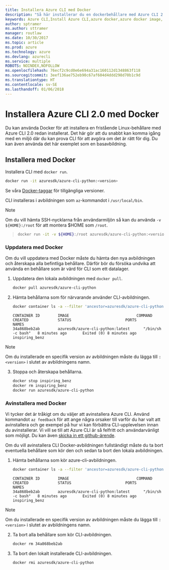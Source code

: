 ```yaml
---
title: Installera Azure CLI med Docker
description: "Så här installerar du en dockerbehållare med Azure CLI 2.0"
keywords: Azure CLI,Install Azure CLI,azure docker,azure docker image,
author: sptramer
ms.author: sttramer
manager: routlaw
ms.date: 10/30/2017
ms.topic: article
ms.prod: azure
ms.technology: azure
ms.devlang: azurecli
ms.service: multiple
ROBOTS: NOINDEX,NOFOLLOW
ms.openlocfilehash: 76ecf2c9cd0e6e694a31ac160112d1348863f118
ms.sourcegitcommit: 3eef136ae752eb90c67af604d4ddd298d70b1c9d
ms.translationtype: HT
ms.contentlocale: sv-SE
ms.lasthandoff: 01/06/2018
---
```

# <a name="install-azure-cli-20-with-docker"></a>Installera Azure CLI 2.0 med Docker

Du kan använda Docker för att installera en fristående Linux-behållare med Azure CLI 2.0 redan installerat. Det här gör att du snabbt kan komma igång med en miljö där du kan prova CLI för att avgöra om det är rätt för dig. Du kan även använda det här exemplet som en basavbildning.

## <a name="install-with-docker"></a>Installera med Docker

Installera CLI med `docker run`.

   ```bash
   docker run -it azuresdk/azure-cli-python:<version>
   ```

Se våra [Docker-taggar](https://hub.docker.com/r/azuresdk/azure-cli-python/tags/) för tillgängliga versioner.

CLI installeras i avbildningen som `az`-kommandot i `/usr/local/bin`.

> [!NOTE]
> Om du vill hämta SSH-nycklarna från användarmiljön så kan du använda `-v ${HOME}:/root` för att montera $HOME som `/root`.

> ```bash
> docker run -it -v ${HOME}:/root azuresdk/azure-cli-python:<version>
> ```

### <a name="update-with-docker"></a>Uppdatera med Docker

Om du vill uppdatera med Docker måste du hämta den nya avbildningen och återskapa alla befintliga behållare. Därför bör du försöka undvika att använda en behållare som är värd för CLI som ett datalager.

1. Uppdatera den lokala avbildningen med `docker pull`.

   ```bash
   docker pull azuresdk/azure-cli-python
   ```

2. Hämta behållarna som för närvarande använder CLI-avbildningen.

   ```bash
   docker container ls -a --filter 'ancestor=azuresdk/azure-cli-python'
   ```

   ```output
   CONTAINER ID        IMAGE                              COMMAND             CREATED             STATUS                        PORTS               NAMES
   34a868beb2ab        azuresdk/azure-cli-python:latest      "/bin/sh -c bash"   8 minutes ago       Exited (0) 8 minutes ago                       inspiring_benz
   ```

  > [!NOTE]
  > Om du installerade en specifik version av avbildningen måste du lägga till `:<version>` i slutet av avbildningens namn.

3. Stoppa och återskapa behållarna.

   ```bash
   docker stop inspiring_benz
   docker rm inspiring_benz
   docker run azuresdk/azure-cli-python
   ```

### <a name="uninstall-with-docker"></a>Avinstallera med Docker

Vi tycker det är tråkigt om du väljer att avinstallera Azure CLI. Använd kommandot `az feedback` för att ange några orsaker till varför du har valt att avinstallera och ge exempel på hur vi kan förbättra CLI-upplevelsen innan du avinstallerar. Vi vill se till att Azure CLI är så felfritt och användarvänligt som möjligt. Du kan även [skicka in ett github-ärende](https://github.com/Azure/azure-cli/issues).

Om du vill avinstallera CLI Docker-avbildningen fullständigt måste du ta bort eventuella behållare som kör den och sedan ta bort den lokala avbildningen.

1. Hämta behållarna som kör azure-cli-avbildningen.

   ```bash
   docker container ls -a --filter 'ancestor=azuresdk/azure-cli-python'
   ```

   ```output
   CONTAINER ID        IMAGE                              COMMAND             CREATED             STATUS                        PORTS               NAMES
   34a868beb2ab        azuresdk/azure-cli-python:latest      "/bin/sh -c bash"   8 minutes ago       Exited (0) 8 minutes ago                       inspiring_benz
   ```
  > [!NOTE]
  > Om du installerade en specifik version av avbildningen måste du lägga till `:<version>` i slutet av avbildningens namn.

2. Ta bort alla behållare som kör CLI-avbildningen.

   ```bash
   docker rm 34a868beb2ab
   ```

3. Ta bort den lokalt installerade CLI-avbildningen.

   ```bash
   docker rmi azuresdk/azure-cli-python
   ```

